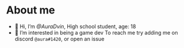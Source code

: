 # About me
- 👋 Hi, I’m *@AuraDvin*, High school student, age: 18
- 👀 I’m interested in being a game dev
To reach me try adding me on discord `@aura#1420`, or open an issue
